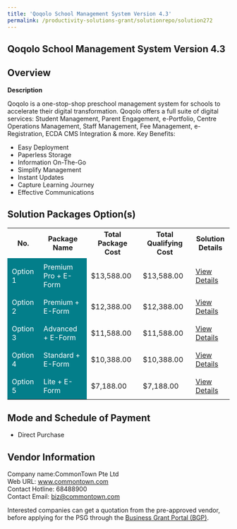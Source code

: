 ```yaml
---
title: 'Qoqolo School Management System Version 4.3'
permalink: /productivity-solutions-grant/solutionrepo/solution272
---
```


## Qoqolo School Management System Version 4.3

## Overview

**Description**

Qoqolo is a one-stop-shop preschool management system for schools to accelerate their digital transformation.  Qoqolo offers a full suite of digital services: Student Management, Parent Engagement, e-Portfolio, Centre Operations Management, Staff Management, Fee Management, e-Registration, ECDA CMS Integration & more.
Key Benefits:
-	Easy Deployment
-	Paperless Storage
-	Information On-The-Go
-	Simplify Management
-	Instant Updates
-	Capture Learning Journey
-	Effective Communications

## Solution Packages Option(s)

<table>
<tr>
<th><b>No.</b></th>
<th><b>Package Name</b></th>
<th><b>Total Package Cost</b></th>
<th><b>Total Qualifying Cost</b></th>
<th><b>Solution Details</b></th>
</tr>
<tr>
<td style='padding: 10px; background-color: #037E8A; color: #FFFFFF;'>Option 1</td>
<td style='padding: 10px; background-color: #037E8A; color: #FFFFFF;'>Premium Pro + E-Form</td>
<td style='padding: 10px;'>$13,588.00</td>
<td style='padding: 10px;'>$13,588.00</td>
<td style='padding: 10px;'><a href='/images/psg/Commontown_Desensitised_Annex_3_Part_1.pdf' target='_blank'>View Details</a></td>
</tr>
<tr>
<td style='padding: 10px; background-color: #037E8A; color: #FFFFFF;'>Option 2</td>
<td style='padding: 10px; background-color: #037E8A; color: #FFFFFF;'>Premium + E-Form</td>
<td style='padding: 10px;'>$12,388.00</td>
<td style='padding: 10px;'>$12,388.00</td>
<td style='padding: 10px;'><a href='/images/psg/Commontown_Desensitised_Annex_3_Part_2.pdf' target='_blank'>View Details</a></td>
</tr>
<tr>
<td style='padding: 10px; background-color: #037E8A; color: #FFFFFF;'>Option 3</td>
<td style='padding: 10px; background-color: #037E8A; color: #FFFFFF;'>Advanced + E-Form</td>
<td style='padding: 10px;'>$11,588.00</td>
<td style='padding: 10px;'>$11,588.00</td>
<td style='padding: 10px;'><a href='/images/psg/Commontown_Desensitised_Annex_3_Part_3.pdf' target='_blank'>View Details</a></td>
</tr>
<tr>
<td style='padding: 10px; background-color: #037E8A; color: #FFFFFF;'>Option 4</td>
<td style='padding: 10px; background-color: #037E8A; color: #FFFFFF;'>Standard + E-Form</td>
<td style='padding: 10px;'>$10,388.00</td>
<td style='padding: 10px;'>$10,388.00</td>
<td style='padding: 10px;'><a href='/images/psg/Commontown_Desensitised_Annex_3_Part_4.pdf' target='_blank'>View Details</a></td>
</tr>
<tr>
<td style='padding: 10px; background-color: #037E8A; color: #FFFFFF;'>Option 5</td>
<td style='padding: 10px; background-color: #037E8A; color: #FFFFFF;'>Lite + E-Form</td>
<td style='padding: 10px;'>$7,188.00</td>
<td style='padding: 10px;'>$7,188.00</td>
<td style='padding: 10px;'><a href='/images/psg/Commontown_Desensitised_Annex_3_Part_5.pdf' target='_blank'>View Details</a></td>
</tr>
</table>

## Mode and Schedule of Payment

 - Direct Purchase

## Vendor Information

 Company name:CommonTown Pte Ltd<br>Web URL: www.commontown.com <br>Contact Hotline: 68488900 <br>Contact Email: biz@commontown.com 

Interested companies can get a quotation from the pre-approved vendor, before applying for the PSG through the <a href='https://www.businessgrants.gov.sg/' target='_blank' rel='noopener'>Business Grant Portal (BGP)</a>.

<script src="/jquery/resize-tables.js"></script>
